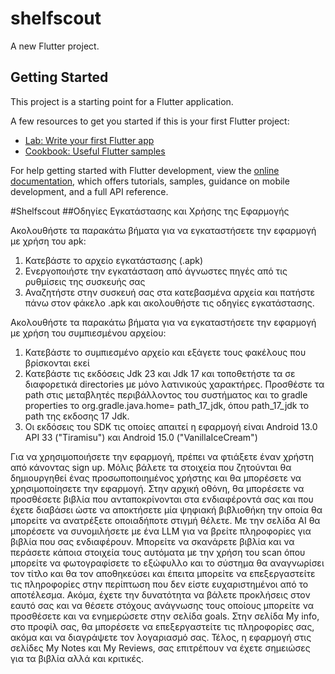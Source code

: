 # shelfscout

A new Flutter project.

## Getting Started

This project is a starting point for a Flutter application.

A few resources to get you started if this is your first Flutter project:

- [Lab: Write your first Flutter app](https://docs.flutter.dev/get-started/codelab)
- [Cookbook: Useful Flutter samples](https://docs.flutter.dev/cookbook)

For help getting started with Flutter development, view the
[online documentation](https://docs.flutter.dev/), which offers tutorials,
samples, guidance on mobile development, and a full API reference.

#Shelfscout
##Οδηγίες Εγκατάστασης και Χρήσης της Εφαρμογής

Ακολουθήστε τα παρακάτω βήματα για να εγκαταστήσετε την εφαρμογή με χρήση του apk:

 1. Κατεβάστε το αρχείο εγκατάστασης (.apk)
 2. Ενεργοποιήστε την εγκατάσταση από άγνωστες πηγές από τις ρυθμίσεις της συσκευής σας
 3. Αναζητήστε στην συσκευή σας στα κατεβασμένα αρχεία και πατήστε πάνω στον φάκελο .apk και ακολουθήστε τις οδηγίες εγκατάστασης.

Ακολουθήστε τα παρακάτω βήματα για να εγκαταστήσετε την εφαρμογή με χρήση του συμπιεσμένου αρχείου:

1. Κατεβάστε το συμπιεσμένο αρχείο και εξάγετε τους φακέλους που βρίσκονται εκεί
2. Κατεβάστε τις εκδόσεις Jdk 23 και Jdk 17 και τοποθετήστε τα σε διαφορετικά directories με μόνο λατινικούς χαρακτήρες. Προσθέστε τα path στις μεταβλητές περιβάλλοντος του συστήματος και το gradle properties το org.gradle.java.home= path_17_jdk, όπου path_17_jdk το path της εκδοσης 17 Jdk.
3. Οι εκδόσεις του SDK τις οποίες απαιτεί η εφαρμογή είναι Android 13.0 ΑPI 33 ("Tiramisu") και Android 15.0 ("VanillaIceCream") 
 
  Για να χρησιμοποιήσετε την εφαρμογή, πρέπει να φτιάξετε έναν χρήστη από κάνοντας sign up. Μόλις βάλετε τα στοιχεία που ζητούνται θα δημιουργηθεί ένας προσωποποιημένος χρήστης και θα μπορέσετε να χρησιμοποίησετε την εφαρμογή.
  Στην αρχική οθόνη, θα μπορέσετε να προσθέσετε βιβλία που ανταποκρίνονται στα ενδιαφέροντά σας και που έχετε διαβάσει ώστε να αποκτήσετε μία ψηφιακή βιβλιοθήκη την οποία θα μπορείτε να ανατρέξετε οποιαδήποτε στιγμή θέλετε.
  Με την σελίδα AI θα μπορέσετε να συνομιλήσετε με ένα LLM για να βρείτε πληροφορίες για βιβλία που σας ενδιαφέρουν.
  Μπορείτε να σκανάρετε βιβλία και να περάσετε κάποια στοιχεία τους αυτόματα με την χρήση του scan όπου μπορείτε να φωτογραφίσετε το εξώφυλλο και το σύστημα θα αναγνωρίσει τον τίτλο και θα τον αποθηκεύσει και έπειτα μπορείτε να επεξεργαστείτε τις πληροφορίες στην περίπτωση που δεν είστε ευχαριστημένοι από το αποτέλεσμα.
  Ακόμα, έχετε την δυνατότητα να βάλετε προκλήσεις στον εαυτό σας και να θέσετε στόχους ανάγνωσης τους οποίους μπορείτε να προσθέσετε και να ενημερώσετε στην σελίδα goals.
  Στην σελίδα My info, στο προφίλ σας, θα μπορέσετε να επεξεργαστείτε τις πληροφορίες σας, ακόμα και να διαγράψετε τον λογαριασμό σας.
  Τέλος, η εφαρμογή στις σελίδες My Notes και My Reviews, σας επιτρέπουν να έχετε σημειώσες για τα βιβλία αλλά και κριτικές.
